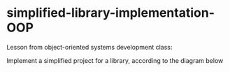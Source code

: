 # simplified-library-implementation-OOP

Lesson from object-oriented systems development class: 

Implement a simplified project for a library, according to the diagram below


